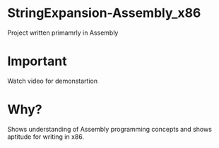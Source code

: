 # StringExpansion-Assembly_x86
Project written primamrly in Assembly

# Important
Watch video for demonstartion

# Why?
Shows understanding of Assembly programming concepts and shows aptitude for writing in x86.

